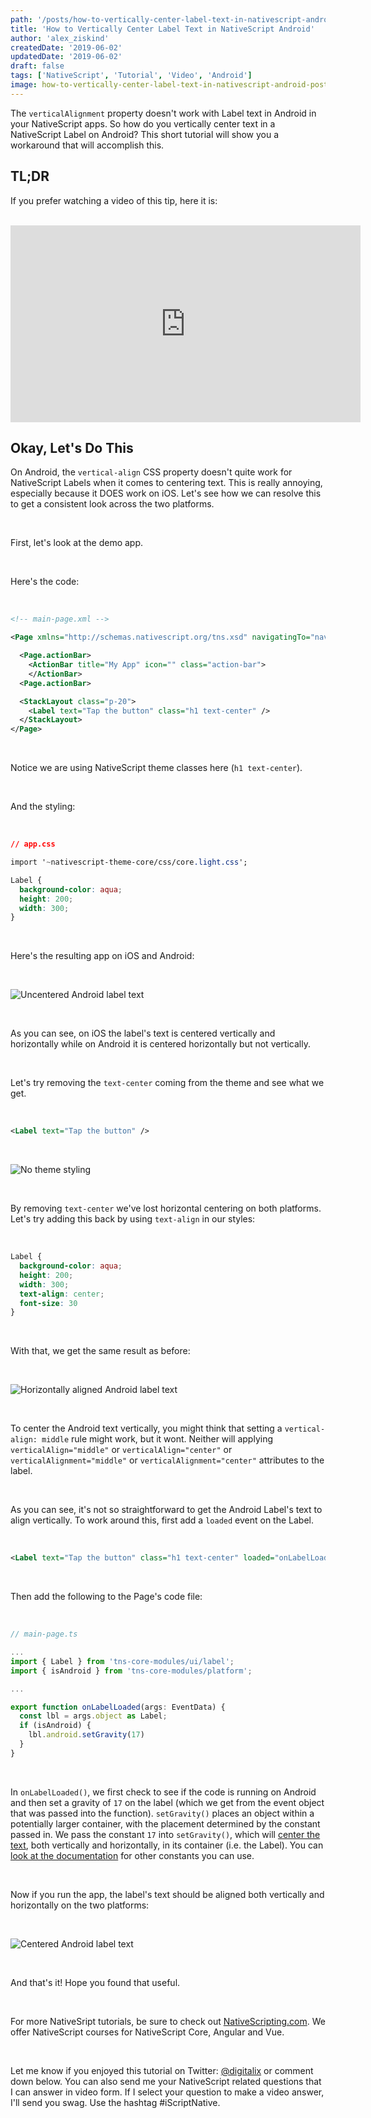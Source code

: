 ```yaml
---
path: '/posts/how-to-vertically-center-label-text-in-nativescript-android'
title: 'How to Vertically Center Label Text in NativeScript Android'
author: 'alex_ziskind'
createdDate: '2019-06-02'
updatedDate: '2019-06-02'
draft: false
tags: ['NativeScript', 'Tutorial', 'Video', 'Android']
image: how-to-vertically-center-label-text-in-nativescript-android-poster.png
---
```



The <code>verticalAlignment</code> property doesn't work with Label text in Android in your NativeScript apps. So how do you vertically center text in a NativeScript Label on Android? This short tutorial will show you a workaround that will accomplish this.

## TL;DR

If you prefer watching a video of this tip, here it is:

<br>

<div class="videoWrapper">
    <iframe width="560" height="315" src="https://www.youtube.com/embed/ozhOETzdTgw" frameborder="0" allowfullscreen></iframe>
</div>


## Okay, Let's Do This

On Android, the `vertical-align` CSS property doesn't quite work for NativeScript Labels when it comes to centering text. This is really annoying, especially because it DOES work on iOS. Let's see how we can resolve this to get a consistent look across the two platforms.

<br>

First, let's look at the demo app.

<br>

Here's the code:

<br>

```xml
<!-- main-page.xml -->

<Page xmlns="http://schemas.nativescript.org/tns.xsd" navigatingTo="navigatingTo" class="page">

  <Page.actionBar>
    <ActionBar title="My App" icon="" class="action-bar">
    </ActionBar>
  <Page.actionBar>

  <StackLayout class="p-20">
    <Label text="Tap the button" class="h1 text-center" />
  </StackLayout>
</Page>
```

<br>

Notice we are using NativeScript theme classes here (`h1 text-center`).

<br>

And the styling:

<br>

```css
// app.css

import '~nativescript-theme-core/css/core.light.css';

Label {
  background-color: aqua;
  height: 200;
  width: 300;
}
```

<br>

Here's the resulting app on iOS and Android:

<br>

![Uncentered Android label text](uncentered_android_label.png)

<br>

As you can see, on iOS the label's text is centered vertically and horizontally while on Android it is centered horizontally but not vertically.

<br>

Let's try removing the `text-center` coming from the theme and see what we get.

<br>

```xml
<Label text="Tap the button" />
```

<br>

![No theme styling](no_theme_styling.png)

<br>

By removing `text-center` we've lost horizontal centering on both platforms. Let's try adding this back by using `text-align` in our styles:

<br>

```css
Label {
  background-color: aqua;
  height: 200;
  width: 300;
  text-align: center;
  font-size: 30
}
```

<br>

With that, we get the same result as before:

<br>

![Horizontally aligned Android label text](horizontally_aligned_android_label.png)

<br>

To center the Android text vertically, you might think that setting a `vertical-align: middle` rule might work, but it wont. Neither will applying `verticalAlign="middle"` or `verticalAlign="center"` or `verticalAlignment="middle"` or `verticalAlignment="center"` attributes to the label.

<br>

As you can see, it's not so straightforward to get the Android Label's text to align vertically. To work around this, first add a `loaded` event on the Label.

<br>

```xml
<Label text="Tap the button" class="h1 text-center" loaded="onLabelLoaded" />
```

<br>

Then add the following to the Page's code file:

<br>

```typescript
// main-page.ts

...
import { Label } from 'tns-core-modules/ui/label';
import { isAndroid } from 'tns-core-modules/platform';

...

export function onLabelLoaded(args: EventData) {
  const lbl = args.object as Label;
  if (isAndroid) {
    lbl.android.setGravity(17)
  }
}
```

<br>

In `onLabelLoaded()`, we first check to see if the code is running on Android and then set a gravity of `17` on the label (which we get from the event object that was passed into the function). `setGravity()` places an object within a potentially larger container, with the placement determined by the constant passed in. We pass the constant `17` into `setGravity()`, which will [center the text](https://developer.android.com/reference/android/view/Gravity.html#CENTER), both vertically and horizontally, in its container (i.e. the Label). You can [look at the documentation](https://developer.android.com/reference/android/view/Gravity#summary) for other constants you can use.

<br>

Now if you run the app, the label's text should be aligned both vertically and horizontally on the two platforms:

<br>

![Centered Android label text](centered_android_label.png)

<br>

And that's it! Hope you found that useful.

<br>

For more NativeSript tutorials, be sure to check out [NativeScripting.com](https://nativescripting.com). We offer NativeScript courses for NativeScript Core, Angular and Vue.

<br>

Let me know if you enjoyed this tutorial on Twitter: [@digitalix](https://twitter.com/digitalix?lang=en) or comment down below. You can also send me your NativeScript related questions that I can answer in video form. If I select your question to make a video answer, I'll send you swag. Use the hashtag #iScriptNative.
